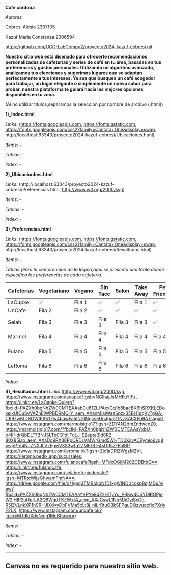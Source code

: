 **Cafe cordoba**

*Autores:*

Cobresi Alesio 2307105

Kazuf María Constanza 2306594

https://github.com/UCC-LabCompu2/proyecto2024-kazuf-cobresi.git


**Nuestro sitio web está diseñado para ofrecerte recomendaciones personalizadas de cafeterías y series de café en tu área, basadas en tus preferencias y gustos personales. Utilizando un algoritmo avanzado, analizamos tus elecciones y sugerimos lugares que se adaptan perfectamente a tus intereses. Ya sea que busques un café acogedor para trabajar, un lugar elegante o simplemente un nuevo sabor para probar, nuestra plataforma te guiará hacia las mejores opciones disponibles en tu zona.**


(Al no utilizar titulos,separamos la seleccion por nombre de archivo (.html))

 **1)_Index.html**

*Links:* (https://fonts.googleapis.com,
https://fonts.gstatic.com,
https://fonts.googleapis.com/css2?family=Cantata+One&display=swap,
http://localhost:63343/proyecto2024-kazuf-cobresi/Ubicaciones.html)

*Items:* -

*Tablas:* -

*Index:* -

   **2)_Ubicacionbes.html**

*Links:* (http://localhost:63343/proyecto2024-kazuf-cobresi/Preferencias.html,
http://www.w3.org/2000/svg)

*Items:* -

*Tablas:* -

*Index:* -

   **3)_Preferencias.html**

*Links*: (https://fonts.googleapis.com,
https://fonts.gstatic.com,
https://fonts.googleapis.com/css2?family=Cantata+One&display=swap,
http://localhost:63343/proyecto2024-kazuf-cobresi/Resultados.html)

*Items:* -

*Tablas:(Para la comprencion de la logica,aqui se presenta una tabla donde especifica las preferencias de cada cafeteria.* -

| Cafeterias | Vegetariano | Vegano | Sin Tacc | Salon  | Take Away | Pet Friendly | Ubicacion   |
|------------|-------------|--------|----------|--------|-----------|--------------|-------------|
| LaCupke    | ✅          | Fila 1 | ✅   | ✅ | Fila 1    | ✅     | Guemes      |
| UnCafe     | Fila 2      | Fila 2 | ✅   | ✅ | ✅    | ✅       | Guemes      |
| Selah      | Fila 3      | Fila 3 | Fila 3   | Fila 3 | Fila 3    | ✅      | General Paz |
| Marmol     | Fila 4      | Fila 4 | Fila 4   | Fila 4 | Fila 4    | Fila 4       | General Paz |
| Fulano     | Fila 5      | Fila 5 | Fila 5   | Fila 5 | Fila 5    | Fila 5       | Nueva C.    |
| LeRoma     | Fila 6      | Fila 6 | Fila 6   | Fila 6 | Fila 6    | Fila 6       | Nueva C.    |



*Index:* -

   **4)_Resultados.html**
*Links:*(http://www.w3.org/2000/svg,
https://www.instagram.com/lacapke?igsh=NGlhajJsMHFuYjFx,
https://linktr.ee/LaCapke.Quiero?fbclid=PAZXh0bgNhZW0CMTEAAabCu81Zi_PAxxGq1b6bacBK6hSRXKLEDokeikUIOuSvVAZnEIWPBDRMQ-Y_aem_AXanMiaiWazSpzx35BH1pqKyTgGA-C697wKtDBGWtEt0r1Zw4bawFa5INr0NgcseUnJgu611NzXA6XEb9ATsagxG,
https://www.instagram.com/marmolsiglo17?igsh=ZDY4N2dmZndwenZ0,
https://marmolsiglo17.com/?fbclid=PAZXh0bgNhZW0CMTEAAaYxbU-b4IHidrQbDLT7BNJSLTp0Q1dliTdLJ-E2epte3Id8R2-80X85jao_aem_AXaDo9RX38PpORDLVMWrGmd5WHTD0XsvACEymlo6vq8wvpP-e4NnZNXJLVzEgwV3S3wfq2ZM6DLF4sUR5Z-EblBP,
https://www.instagram.com/leroma.ok?igsh=Zjc1aDRiZWgzM2Vr,
https://leroma.pedix.app/sucursales,
https://www.instagram.com/fulanocafe?igsh=MTdxOGljM202ODBtbQ==,
https://linktr.ee/fulanocafe,
https://www.instagram.com/selahrefugiodecafe?igsh=MTRtcWljeGhwamFmNA==,
https://drive.google.com/file/d/1ygq3TMBbkbN1D1xglVIND04okp8pjMDu/view?fbclid=PAZXh0bgNhZW0CMTEAAaYVPYe8dZzHlTyYo_PRKw4CSYDlROPjoW2jHIP2uUprLA2Q8WgdTKZWxtA_aem_AXaGswL1NgMAGyiSxCg-R5iZVLnkXP1h9RHJlXdvyDbFVMa5cLt8j_nlLrRtuOBkSFPguDQzvuocfjcPXriyF2LX,
https://www.instagram.com/uncafe.ok?igsh=MTdldXdvNmg1MnB0aw==)

*Items:* -

*Tablas:* -

*Index:* -


-----------
Canvas no es requerido para nuestro sitio web.
----------------